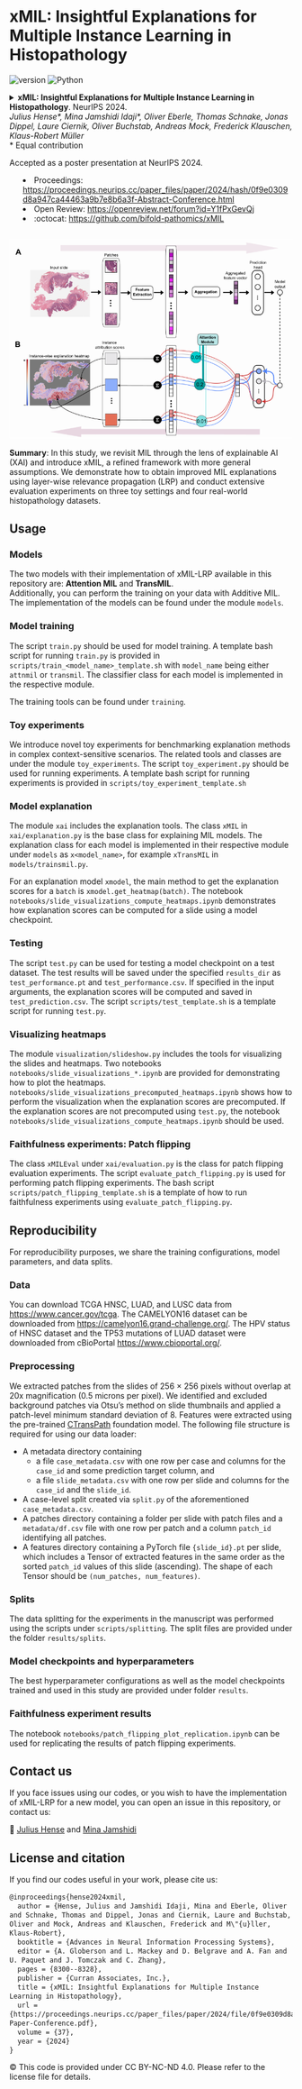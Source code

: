 xMIL: Insightful Explanations for Multiple Instance Learning in Histopathology
==========

![version](https://img.shields.io/badge/version-0.1-blue)
![Python](https://img.shields.io/badge/Python-3.9-green)

<details>
<summary>
  <b>xMIL: Insightful Explanations for Multiple Instance Learning in Histopathology</b>. NeurIPS 2024.
  <br><em>Julius Hense*, Mina Jamshidi Idaji*, Oliver Eberle, Thomas Schnake, Jonas Dippel, Laure Ciernik, 
Oliver Buchstab, Andreas Mock, Frederick Klauschen, Klaus-Robert Müller </em></br>
* Equal contribution

Accepted as a poster presentation at NeurIPS 2024.
- Proceedings: https://proceedings.neurips.cc/paper_files/paper/2024/hash/0f9e0309d8a947ca44463a9b7e8b6a3f-Abstract-Conference.html
- Open Review: https://openreview.net/forum?id=Y1fPxGevQj
- :octocat: https://github.com/bifold-pathomics/xMIL


</summary>

```
@inproceedings{hense2024xmil,
  author = {Hense, Julius and Jamshidi Idaji, Mina and Eberle, Oliver and Schnake, Thomas and Dippel, Jonas and Ciernik, Laure and Buchstab, Oliver and Mock, Andreas and Klauschen, Frederick and M\"{u}ller, Klaus-Robert},
  booktitle = {Advances in Neural Information Processing Systems},
  editor = {A. Globerson and L. Mackey and D. Belgrave and A. Fan and U. Paquet and J. Tomczak and C. Zhang},
  pages = {8300--8328},
  publisher = {Curran Associates, Inc.},
  title = {xMIL: Insightful Explanations for Multiple Instance Learning in Histopathology},
  url = {https://proceedings.neurips.cc/paper_files/paper/2024/file/0f9e0309d8a947ca44463a9b7e8b6a3f-Paper-Conference.pdf},
  volume = {37},
  year = {2024}
}
```

</details>

<p align="center">
  <img src="xMIL.png"/>
</p>


**Summary**: In this study, we revisit MIL through the lens of explainable AI (XAI) and introduce xMIL, 
a refined framework with more general assumptions. We demonstrate how to obtain improved MIL explanations 
using layer-wise relevance propagation (LRP) and conduct extensive evaluation experiments on three toy settings 
and four real-world histopathology datasets.

## Usage

### Models
The two models with their implementation of xMIL-LRP available in this repository are: **Attention MIL** and **TransMIL**.  
Additionally, you can perform the training on your data with Additive MIL. 
The implementation of the models 
can be found under the module ```models```.

### Model training
The script ```train.py``` should be used for model training. A template bash script for running ```train.py``` 
is provided in ```scripts/train_<model_name>_template.sh``` with ```model_name``` being either ```attnmil``` 
or ```transmil```. The classifier class for each model is implemented in the respective module. 

The training tools can be found under ```training```.

### Toy experiments
We introduce novel toy experiments for benchmarking explanation methods in complex context-sensitive scenarios. 
The related tools and classes are under the module ```toy_experiments```. 
The script ```toy_experiment.py``` should be used for running experiments. 
A template bash script for running experiments is provided in 
```scripts/toy_experiment_template.sh```

### Model explanation
The module ```xai``` includes the explanation tools. 
The class ```xMIL``` in ```xai/explanation.py``` is the base class for explaining MIL models.
The explanation class for each model is implemented in their respective module under ```models``` as ```x<model_name>```,
for example ```xTransMIL``` in ```models/trainsmil.py```.

For an explanation model ```xmodel```, the main method to get the explanation scores for a ```batch``` is ```xmodel.get_heatmap(batch)```.
The notebook ```notebooks/slide_visualizations_compute_heatmaps.ipynb``` demonstrates how explanation scores can be computed
for a slide using a model checkpoint.

### Testing
The script ```test.py``` can be used for testing a model checkpoint on a test dataset. 
The test results will be saved under the specified ```results_dir``` as ```test_performance.pt``` and ```test_performance.csv```.
If specified in the input arguments, the explanation scores will be computed and saved in ```test_prediction.csv```.
The script ```scripts/test_template.sh``` is a template script for running ```test.py```. 

### Visualizing heatmaps
The module ```visualization/slideshow.py``` includes the tools for visualizing the slides and heatmaps.
Two notebooks ```notebooks/slide_visualizations_*.ipynb``` are provided for demonstrating how to plot the heatmaps.
```notebooks/slide_visualizations_precomputed_heatmaps.ipynb``` shows how to perform the visualization when the explanation 
scores are precomputed. If the explanation scores are not precomputed using ```test.py```, 
the notebook ```notebooks/slide_visualizations_compute_heatmaps.ipynb``` should be used.

### Faithfulness experiments: Patch flipping
The class ```xMILEval``` under ```xai/evaluation.py``` is the class for patch flipping evaluation experiments. 
The script ```evaluate_patch_flipping.py``` is used for performing patch flipping experiments. 
The bash script ```scripts/patch_flipping_template.sh``` is a template of how to run faithfulness experiments 
using ```evaluate_patch_flipping.py```.

## Reproducibility
For reproducibility purposes, we share the training configurations, model parameters, and data splits.

### Data
You can download TCGA HNSC, LUAD, and LUSC data from https://www.cancer.gov/tcga.
The CAMELYON16 dataset can be downloaded from https://camelyon16.grand-challenge.org/.
The HPV status of HNSC dataset and the TP53 mutations of LUAD dataset were downloaded from cBioPortal https://www.cbioportal.org/.

### Preprocessing
We extracted patches from the slides of 256 × 256 pixels without overlap at 20x magnification (0.5 microns per pixel).
We identified and excluded background patches via Otsu’s method on slide thumbnails and applied a patch-level minimum standard deviation of 8.
Features were extracted using the pre-trained [CTransPath](https://github.com/Xiyue-Wang/TransPath) foundation model.
The following file structure is required for using our data loader:
- A metadata directory containing
  - a file ```case_metadata.csv``` with one row per case and columns for the ```case_id``` and some prediction target column, and
  - a file ```slide_metadata.csv``` with one row per slide and columns for the ```case_id``` and the ```slide_id```.
- A case-level split created via ```split.py``` of the aforementioned ```case_metadata.csv```.
- A patches directory containing a folder per slide with patch files and a ```metadata/df.csv``` file with one row per patch and a column ```patch_id``` identifying all patches.
- A features directory containing a PyTorch file ```{slide_id}.pt``` per slide, which includes a Tensor of extracted features in the same order as the sorted ```patch_id``` values of this slide (ascending). The shape of each Tensor should be ```(num_patches, num_features)```.

### Splits
The data splitting for the experiments in the manuscript was performed using the scripts under ```scripts/splitting```. 
The split files are provided under the folder ```results/splits```.

### Model checkpoints and hyperparameters
The best hyperparameter configurations as well as the model checkpoints trained and used in this study 
are provided under folder ```results```.

### Faithfulness experiment results
The notebook ```notebooks/patch_flipping_plot_replication.ipynb``` can be used for replicating the results of patch flipping experiments.

## Contact us
If you face issues using our codes, or you wish to have the implementation of xMIL-LRP for a new model, 
you can open an issue in this repository, or contact us: 

:email: [Julius Hense](https://github.com/hense96) and [Mina Jamshidi](https://github.com/minajamshidi)

## License and citation
If you find our codes useful in your work, please cite us:
```
@inproceedings{hense2024xmil,
  author = {Hense, Julius and Jamshidi Idaji, Mina and Eberle, Oliver and Schnake, Thomas and Dippel, Jonas and Ciernik, Laure and Buchstab, Oliver and Mock, Andreas and Klauschen, Frederick and M\"{u}ller, Klaus-Robert},
  booktitle = {Advances in Neural Information Processing Systems},
  editor = {A. Globerson and L. Mackey and D. Belgrave and A. Fan and U. Paquet and J. Tomczak and C. Zhang},
  pages = {8300--8328},
  publisher = {Curran Associates, Inc.},
  title = {xMIL: Insightful Explanations for Multiple Instance Learning in Histopathology},
  url = {https://proceedings.neurips.cc/paper_files/paper/2024/file/0f9e0309d8a947ca44463a9b7e8b6a3f-Paper-Conference.pdf},
  volume = {37},
  year = {2024}
}
```

:copyright: This code is provided under CC BY-NC-ND 4.0. 
Please refer to the license file for details.
